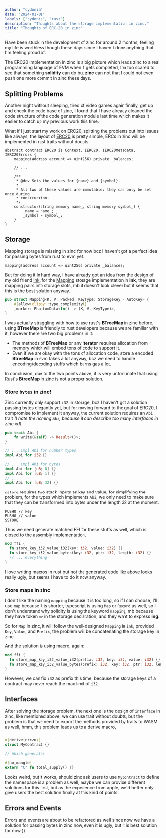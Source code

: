 ```yaml
---
author: "cydonia"
date: "2024-01-01"
labels: ["cydonia", "rust"]
description: "Thoughts about the storage implementation in zinc."
title: "Thoughts of ERC-20 in zinc"
---
```


Have been stuck in the development of zinc for around 2 months, feeling my life is worthless though these days since 
I haven't done anything that I'm feeling proud of.

The ERC20 implementation in zinc is a big picture which leads zinc to a real programming language of EVM when it gets
completed, I'm too scared to see that something **solidity** can do but **zinc** can not that I could not even push one 
more commit in zinc these days.

## Splitting Problems

Another night without sleeping, tired of video games again finally, get up and check the code base of zinc, I found that
I have already cleaned the code structure of the code generation module last time which makes it easier to catch up my 
previous work this time.

What if I just start my work on ERC20, splitting the problems out into issues like always, the layout of [ERC20][erc20] is 
pretty simple, ERCs in zinc will be implemented in rust traits without doubts. 

```solidity
abstract contract ERC20 is Context, IERC20, IERC20Metadata, IERC20Errors {
    mapping(address account => uint256) private _balances;
    
    // ...
    
    /**
     * @dev Sets the values for {name} and {symbol}.
     *
     * All two of these values are immutable: they can only be set once during
     * construction.
     */
    constructor(string memory name_, string memory symbol_) {
        _name = name_;
        _symbol = symbol_;
    }
}
```


## Storage

Mapping storage is missing in zinc for now bcz I haven't got a perfect idea for passing bytes from rust to evm yet.

```solidity
mapping(address account => uint256) private _balances;
```

But for doing it in hard way, I have already got an idea from the design of my old friend [ink][ink], for the [Mapping][ink-mapping]
storage implementation in **ink**, they are mapping pairs into storage slots, mb it doesn't look clever but it seems that this is 
the best solution anyway.

```rust
pub struct Mapping<K, V: Packed, KeyType: StorageKey = AutoKey> {
    #[allow(clippy::type_complexity)]
    _marker: PhantomData<fn() -> (K, V, KeyType)>,
}
```

I was actually struggling with how to use rust's **BTreeMap** in zinc before, using **BTreeMap** is friendly to
rust developers because we are familiar with it, however there are two big problems in it:

- The methods of **BTreeMap** or any **Iterator** requires allocation from memory which will embed tons of code
to support it.
- Even if we are okay with the tons of allocation code, store a encoded **BtreeMap** in evm takes a lot anyway,
bcz we need to handle encoding/decoding stuffs which burns gas a lot.

In conclusion, due to the two points above, it is very unfortunate that using Rust's **BtreeMap** in zinc is not 
a proper solution.

### Store `bytes` in zinc!

Zinc currently only support `i32` in storage, bcz I haven't got a solution passing bytes elegantly yet, but for moving forward
to the goal of ERC20, I compromise to implement it anyway, the current solution requires an `Abi` trait _(I hate the naming `Abi`, 
because it can describe too many interfaces in zinc xd)_.

```rust
pub trait Abi {
    fn write(&self) -> Result<()>;
}

// ... impl Abi for number types
impl Abi for i32 {}

// ... impl Abi for bytes 
impl Abi for [u8; 0] {}
impl Abi for [u8; 1] {}
// ...
impl Abi for [u8; 32] {}
```

`sstore` requires two stack inputs as key and value, for simplifying the problem, for the types which implements `Abi`, we only need to 
make sure that they can be transformed into bytes under the length 32 at the moment.

```yul
PUSH0 // key
PUSH0 // value
SSTORE
```

Thus we need generate matched FFI for these stuffs as well, which is closed to the assembly implementation,

```rust
mod ffi { 
  fn store_key_i32_value_i32(key: i32, value: i32) {}
  fn store_key_i32_value_bytes(key: i32, ptr: i32, length: i32) {}
  // ... everything
}
```

I love writing macros in rust but not the generated code like above looks really ugly, but seems I have to do it now anyway.


### Store maps in zinc

I don't like the naming `mapping` because it is too long, so if I can choose, I'll use `map` because it is shorter, typescript is using `Map` 
or `Record` as well, so I don't understand why solidity is using the keyword `mapping`, mb because they have token `=>` in the storage declaration,
and they want to express **ing**.

So for `Map` in zinc, it will follow the well-designed `Mapping` in `ink`, provided `Key`, `Value`, and `Prefix`, the problem will be concatenating
the storage key in zinc.

And the solution is using macro, again:

```rust
mod ffi {
  fn store_map_key_i32_value_i32(prefix: i32, key: i32, value: i32) {}
  fn store_map_key_i32_value_bytes(prefix: i32, key: i32, ptr: i32, length: i32) {}
}
```
However, we can fix `i32` as prefix this time, because the storage keys of a contract may never reach the max limit of `i32`. 

## Interfaces

After solving the storage problem, the next one is the design of `interface` in zinc, like mentioned above, we can use trait without doubts, but the 
problem is that we need to export the methods provided by traits to WASM as well, hmm, this problem leads us to a derive macro,

```rust

#[derive(Erc20)]
struct MyContract {}

// Which generates

#[no_mangle]
extern "C" fn total_supply() {}
```

Looks weird, but it works, should zinc ask users to use `MyContract` to define the namespace is a problem as well, maybe we can provide different 
solutions for this first, but as the experience from apple, we'd better only give users the best solution finally at this kind of points.

## Errors and Events

Errors and events are about to be refactored as well since now we have a solution for passing bytes in zinc now, even it is ugly, but it is best
solution for now ))

[ink]: https://github.com/paritytech/ink
[ink-mapping]: https://docs.rs/ink/latest/ink/storage/struct.Mapping.html
[erc20]: https://github.com/OpenZeppelin/openzeppelin-contracts/blob/master/contracts/token/ERC20/ERC20.sol
